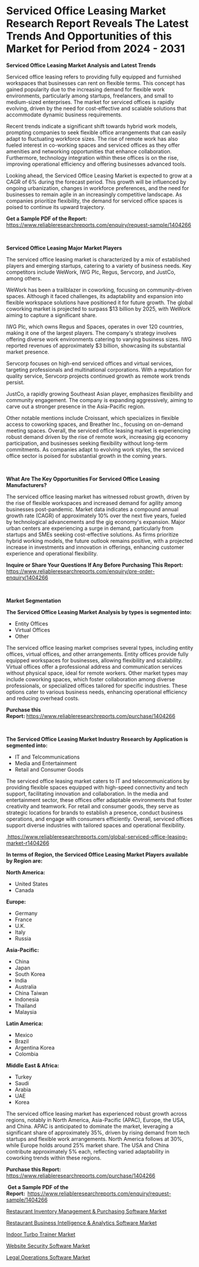 <p><h1>Serviced Office Leasing Market Research Report Reveals The Latest Trends And Opportunities of this Market for Period from 2024 - 2031</h1></p><p><strong>Serviced Office Leasing Market Analysis and Latest Trends</strong></p>
<p><p>Serviced office leasing refers to providing fully equipped and furnished workspaces that businesses can rent on flexible terms. This concept has gained popularity due to the increasing demand for flexible work environments, particularly among startups, freelancers, and small to medium-sized enterprises. The market for serviced offices is rapidly evolving, driven by the need for cost-effective and scalable solutions that accommodate dynamic business requirements.</p><p>Recent trends indicate a significant shift towards hybrid work models, prompting companies to seek flexible office arrangements that can easily adapt to fluctuating workforce sizes. The rise of remote work has also fueled interest in co-working spaces and serviced offices as they offer amenities and networking opportunities that enhance collaboration. Furthermore, technology integration within these offices is on the rise, improving operational efficiency and offering businesses advanced tools.</p><p>Looking ahead, the Serviced Office Leasing Market is expected to grow at a CAGR of 6% during the forecast period. This growth will be influenced by ongoing urbanization, changes in workforce preferences, and the need for businesses to remain agile in an increasingly competitive landscape. As companies prioritize flexibility, the demand for serviced office spaces is poised to continue its upward trajectory.</p></p>
<p><strong>Get a Sample PDF of the Report:&nbsp;</strong> <a href="https://www.reliableresearchreports.com/enquiry/request-sample/1404266?utm_campaign=1629&utm_medium=2&utm_source=Github&utm_content=ia&utm_term=23102024&utm_id=serviced-office-leasing">https://www.reliableresearchreports.com/enquiry/request-sample/1404266</a></p>
<p>&nbsp;</p>
<p><strong>Serviced Office Leasing Major Market Players</strong></p>
<p><p>The serviced office leasing market is characterized by a mix of established players and emerging startups, catering to a variety of business needs. Key competitors include WeWork, IWG Plc, Regus, Servcorp, and JustCo, among others.</p><p>WeWork has been a trailblazer in coworking, focusing on community-driven spaces. Although it faced challenges, its adaptability and expansion into flexible workspace solutions have positioned it for future growth. The global coworking market is projected to surpass $13 billion by 2025, with WeWork aiming to capture a significant share.</p><p>IWG Plc, which owns Regus and Spaces, operates in over 120 countries, making it one of the largest players. The company's strategy involves offering diverse work environments catering to varying business sizes. IWG reported revenues of approximately $3 billion, showcasing its substantial market presence.</p><p>Servcorp focuses on high-end serviced offices and virtual services, targeting professionals and multinational corporations. With a reputation for quality service, Servcorp projects continued growth as remote work trends persist. </p><p>JustCo, a rapidly growing Southeast Asian player, emphasizes flexibility and community engagement. The company is expanding aggressively, aiming to carve out a stronger presence in the Asia-Pacific region.</p><p>Other notable mentions include Croissant, which specializes in flexible access to coworking spaces, and Breather Inc., focusing on on-demand meeting spaces. Overall, the serviced office leasing market is experiencing robust demand driven by the rise of remote work, increasing gig economy participation, and businesses seeking flexibility without long-term commitments. As companies adapt to evolving work styles, the serviced office sector is poised for substantial growth in the coming years.</p></p>
<p>&nbsp;</p>
<p><strong>What Are The Key Opportunities For Serviced Office Leasing Manufacturers?</strong></p>
<p><p>The serviced office leasing market has witnessed robust growth, driven by the rise of flexible workspaces and increased demand for agility among businesses post-pandemic. Market data indicates a compound annual growth rate (CAGR) of approximately 10% over the next five years, fueled by technological advancements and the gig economy's expansion. Major urban centers are experiencing a surge in demand, particularly from startups and SMEs seeking cost-effective solutions. As firms prioritize hybrid working models, the future outlook remains positive, with a projected increase in investments and innovation in offerings, enhancing customer experience and operational flexibility.</p></p>
<p><strong>Inquire or Share Your Questions If Any Before Purchasing This Report:</strong> <a href="https://www.reliableresearchreports.com/enquiry/pre-order-enquiry/1404266?utm_campaign=1629&utm_medium=2&utm_source=Github&utm_content=ia&utm_term=23102024&utm_id=serviced-office-leasing">https://www.reliableresearchreports.com/enquiry/pre-order-enquiry/1404266</a></p>
<p>&nbsp;</p>
<p><strong>Market Segmentation</strong></p>
<p><strong>The Serviced Office Leasing Market Analysis by types is segmented into:</strong></p>
<p><ul><li>Entity Offices</li><li>Virtual Offices</li><li>Other</li></ul></p>
<p><p>The serviced office leasing market comprises several types, including entity offices, virtual offices, and other arrangements. Entity offices provide fully equipped workspaces for businesses, allowing flexibility and scalability. Virtual offices offer a professional address and communication services without physical space, ideal for remote workers. Other market types may include coworking spaces, which foster collaboration among diverse professionals, or specialized offices tailored for specific industries. These options cater to various business needs, enhancing operational efficiency and reducing overhead costs.</p></p>
<p><strong>Purchase this Report:&nbsp;</strong><a href="https://www.reliableresearchreports.com/purchase/1404266?utm_campaign=1629&utm_medium=2&utm_source=Github&utm_content=ia&utm_term=23102024&utm_id=serviced-office-leasing">https://www.reliableresearchreports.com/purchase/1404266</a></p>
<p>&nbsp;</p>
<p><strong>The Serviced Office Leasing Market Industry Research by Application is segmented into:</strong></p>
<p><ul><li>IT and Telcommunications</li><li>Media and Entertainment</li><li>Retail and Consumer Goods</li></ul></p>
<p><p>The serviced office leasing market caters to IT and telecommunications by providing flexible spaces equipped with high-speed connectivity and tech support, facilitating innovation and collaboration. In the media and entertainment sector, these offices offer adaptable environments that foster creativity and teamwork. For retail and consumer goods, they serve as strategic locations for brands to establish a presence, conduct business operations, and engage with consumers efficiently. Overall, serviced offices support diverse industries with tailored spaces and operational flexibility.</p></p>
<p><a href="https://www.reliableresearchreports.com/global-serviced-office-leasing-market-r1404266?utm_campaign=1629&utm_medium=2&utm_source=Github&utm_content=ia&utm_term=23102024&utm_id=serviced-office-leasing">&nbsp;https://www.reliableresearchreports.com/global-serviced-office-leasing-market-r1404266</a></p>
<p><strong>In terms of Region, the Serviced Office Leasing Market Players available by Region are:</strong></p>
<p>
    <p> <strong> North America: </strong>
        <ul>
            <li>United States</li>
            <li>Canada</li>
        </ul>
        </p> 
    <p> <strong> Europe: </strong>
        <ul>
            <li>Germany</li>
            <li>France</li>
            <li>U.K.</li>
            <li>Italy</li>
            <li>Russia</li>
        </ul>
        </p> 
    <p> <strong> Asia-Pacific: </strong>
        <ul>
            <li>China</li>
            <li>Japan</li>
            <li>South Korea</li>
            <li>India</li>
            <li>Australia</li>
            <li>China Taiwan</li>
            <li>Indonesia</li>
            <li>Thailand</li>
            <li>Malaysia</li>
        </ul>
        </p> 
    <p> <strong> Latin America: </strong>
        <ul>
            <li>Mexico</li>
            <li>Brazil</li>
            <li>Argentina Korea</li>
            <li>Colombia</li>
        </ul>
        </p> 
    <p> <strong> Middle East & Africa: </strong>
        <ul>
            <li>Turkey</li>
            <li>Saudi</li>
            <li>Arabia</li>
            <li>UAE</li>
            <li>Korea</li>
        </ul>
    </p>
    </p>
<p><p>The serviced office leasing market has experienced robust growth across regions, notably in North America, Asia-Pacific (APAC), Europe, the USA, and China. APAC is anticipated to dominate the market, leveraging a significant share of approximately 35%, driven by rising demand from tech startups and flexible work arrangements. North America follows at 30%, while Europe holds around 25% market share. The USA and China contribute approximately 5% each, reflecting varied adaptability in coworking trends within these regions.</p></p>
<p><strong>Purchase this Report: </strong><a href="https://www.reliableresearchreports.com/purchase/1404266?utm_campaign=1629&utm_medium=2&utm_source=Github&utm_content=ia&utm_term=23102024&utm_id=serviced-office-leasing">https://www.reliableresearchreports.com/purchase/1404266</a></p>
<p>&nbsp;<strong>Get a Sample PDF of the Report:&nbsp;&nbsp;</strong><a href="https://www.reliableresearchreports.com/enquiry/request-sample/1404266?utm_campaign=1629&utm_medium=2&utm_source=Github&utm_content=ia&utm_term=23102024&utm_id=serviced-office-leasing">https://www.reliableresearchreports.com/enquiry/request-sample/1404266</a></p>
<p><strong></strong></p>
<p><p><a href="https://www.linkedin.com/pulse/regional-adaptations-global-restaurant-inventory-management-c9dvf?utm_campaign=1629&utm_medium=2&utm_source=Github&utm_content=ia&utm_term=23102024&utm_id=serviced-office-leasing">Restaurant Inventory Management & Purchasing Software Market</a></p><p><a href="https://www.linkedin.com/pulse/restaurant-business-intelligence-analytics-software-market-trends-sqjdf?utm_campaign=1629&utm_medium=2&utm_source=Github&utm_content=ia&utm_term=23102024&utm_id=serviced-office-leasing">Restaurant Business Intelligence & Analytics Software Market</a></p><p><a href="https://issuu.com/reportprime-2/docs/indoor-turbo-trainer-market-size-20_ae4e716c88dae8?utm_campaign=1629&utm_medium=2&utm_source=Github&utm_content=ia&utm_term=23102024&utm_id=serviced-office-leasing">Indoor Turbo Trainer Market</a></p><p><a href="https://www.linkedin.com/pulse/global-website-security-software-market-focus-product-type-ktmue?utm_campaign=1629&utm_medium=2&utm_source=Github&utm_content=ia&utm_term=23102024&utm_id=serviced-office-leasing">Website Security Software Market</a></p><p><a href="https://www.linkedin.com/pulse/legal-operations-software-market-strategic-insights-product-wxivf?utm_campaign=1629&utm_medium=2&utm_source=Github&utm_content=ia&utm_term=23102024&utm_id=serviced-office-leasing">Legal Operations Software Market</a></p></p>